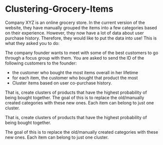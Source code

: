 # Clustering-Grocery-Items

Company XYZ is an online grocery store. In the current version of the website, they have manually grouped the items into a few categories based on their experience. However, they now have a lot of data about user purchase history. Therefore, they would like to put the data into use! This is what they asked you to do:

The company founder wants to meet with some of the best customers to go through a focus group with them. You are asked to send the ID of the following customers to the founder:
- the customer who bought the most items overall in her lifetime
- for each item, the customer who bought that product the most
- Cluster items based on user co-purchase history. 

That is, create clusters of products that have the highest probability of being bought together. The goal of this is to replace the old/manually created categories with these new ones. Each item can belong to just one cluster.

That is, create clusters of products that have the highest probability of being bought together.

The goal of this is to replace the old/manually created categories with these new ones. Each item can belong to just one cluster.

